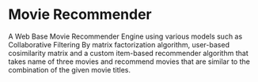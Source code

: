# Movie Recommender

A Web Base Movie Recommender Engine using various models such as Collaborative Filtering By matrix factorization algorithm, user-based cosimilarity matrix and a custom item-based recommender algorithm that takes name of three movies and recommend movies that are similar to the combination of the given movie titles.
